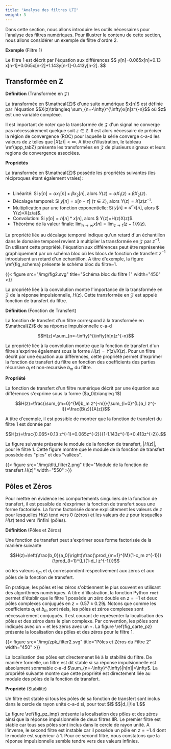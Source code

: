 ```yaml
---
title: "Analyse des filtres LTI"
weight: 3
---
```



Dans cette section, nous allons introduire les outils nécessaires pour l'analyse des filtres numériques. Pour illustrer le contenu de cette section, nous allons considérer un exemple de filtre d'ordre 2.

**Exemple** (Filtre 1)
<div class="exemple">
Le filtre 1 est décrit par l'équation aux différences 
$$
y[n]=0.065x[n]+0.13 x[n-1]+0.065x[n-2]+1.143y[n-1]-0.413y[n-2].
$$
</div>

## Transformée en Z

**Définition** (Transformée en $\mathcal{Z}$)
<div class="definition">
La transformée en $\mathcal{Z}$ d'une suite numérique $x[n]$ est définie par l'équation
$$X(z)\triangleq \sum_{n=-\infty}^{\infty}x[n]z^{-n}$$
où $z$ est une variable complexe.
</div>

Il est important de noter que la transformée de $\mathcal{Z}$ d'un signal ne converge pas nécessairement quelque soit $z \in \mathbb{Z}$. Il est alors nécessaire de préciser la région de convergence (ROC) pour laquelle la série converge c-a-d les valeurs de $z$ telles que $|X(z)|<\infty$. A titre d'illustration, le tableau \ref{app_tabZ} présente les transformées en $\mathcal{Z}$ de plusieurs signaux et leurs regions de convergence associées.

**Propriétés** 
<div class="propriete">
 La transformée en $\mathcal{Z}$ possède les propriétés suivantes (les réciproques étant également vraies):
<br>
<br>

* Linéarité: Si $y[n]=\alpha x_1[n]+\beta x_2[n]$, alors $Y(z)=\alpha X_1(z)+\beta X_2(z)$.
* Décalage temporel: Si $y[n]=x[n-\tau]$ ($\tau \in \mathbb{Z}$), alors $Y(z)=X(z)z^{-\tau}$.
* Multiplication par une fonction exponentielle: Si $y[n]= a^n x[n]$, alors $ Y(z)=X(z/a)$.
* Convolution: Si $y[n]= h[n]*x[n]$, alors $ Y(z)=H(z)X(z)$.
* Théorème de la valeur finale: $\lim_{n\to \infty} x[n]=\lim_{z\to 1}(z-1)X(z)$.
</div>

La propriété liée au décalage temporel indique qu'un retard d'un échantillon dans le domaine temporel revient à multiplier la transformée en $\mathcal{Z}$ par $z^{-1}$. En utilisant cette propriété, l'équation aux différences peut être représentée graphiquement par un schéma bloc où les blocs de fonction de transfert $z^{-1}$ introduisent un retard d'un échantillon. A titre d'exemple, la figure \ref{fig_schema} présente le schéma bloc du filtre~1.


{{< figure src="/img/fig2.svg" title="Schéma bloc du filtre 1" width="450" >}}


La propriété liée à la convolution montre l'importance de la transformée en $\mathcal{Z}$ de la réponse impulsionnelle, $H(z)$. Cette transformée en $\mathcal{Z}$ est appelé fonction de transfert du filtre. 

**Définition** (Fonction de Transfert)
<div class="definition">
La fonction de transfert d'un filtre correspond à la transformée en $\mathcal{Z}$ de sa réponse impulsionnelle c-a-d

$$H(z)=\sum_{n=-\infty}^{\infty}h[n]z^{-n}$$
</div>

La propriété liée à la convolution montre que la fonction de transfert d'un filtre s'exprime également sous la forme $H(z)=Y(z)/X(z)$. Pour un filtre décrit par une équation aux différences, cette propriété permet d'exprimer la fonction de transfert du filtre en fonction des coefficients des parties récursive $a_l$ et non-recursive $b_m$ du filtre.


**Propriété** 
<div class="propriete">
La fonction de transfert d'un filtre numérique décrit par une équation aux différences s'exprime sous la forme ($a_0\triangleq 1$)

$$H(z)=\frac{\sum_{m=0}^{M}b_m z^{-m}}{\sum_{l=0}^{L}a_l z^{-l}}=\frac{B(z)}{A(z)}$$
</div>

A titre d'exemple, il est possible de montrer que la fonction de transfert du filtre 1 est donnée par 

$$H(z)=\frac{0.065+0.13 z^{-1}+0.065z^{-2}}{1-1.143z^{-1}+0.413z^{-2}}.$$

La figure suivante présente le module de la fonction de transfert, $|H(z)|$, pour le filtre 1. Cette figure montre que le module de la fonction de transfert possède des "pics" et des "vallées". 

{{< figure src="/img/dlti_filter2.png" title="Module de la fonction de transfert $H(z)$" width="550" >}}


## Pôles et Zéros

Pour mettre en évidence les comportements singuliers de la fonction de transfert, il est possible de réexprimer la fonction de transfert sous une forme factorisée. La forme factorisée donne explicitement les valeurs de $z$ pour lesquelles $H(z)$ tend vers $0$ (zéros) et les valeurs de $z$ pour lesquelles $H(z)$ tend vers l'infini (pôles). 

**Définition** (Pôles et Zéros)
<div class="definition">
Une fonction de transfert peut s'exprimer sous forme factorisée de la manière suivante

$$H(z)=\left(\frac{b_0}{a_0}\right)\frac{\prod_{m=1}^{M}(1-c_m z^{-1})}{\prod_{l=1}^{L}(1-d_l z^{-1})}$$

où les valeurs $c_m$ et $d_l$ correspondent respectivement aux zéros et aux pôles de la fonction de transfert.
</div>


En pratique, les pôles et les zéros s'obtiennent le plus souvent en utilisant des algorithmes numériques. A titre d'illustration, la fonction Python `root` permet d'établir que le filtre 1 possède un zéro double en $z=-1$ et deux pôles complexes conjugués en $z=0.57\pm 0.29j$. Notons que comme les coefficients $a_l$ et $b_m$ sont réels, les pôles et zéros complexes sont nécessairement conjugués. Il est courant de représenter la localisation des pôles et des zéros dans le plan complexe. Par convention, les pôles sont indiqués avec un $\times$ et les zéros avec un $\circ$. La figure \ref{fig_carte_pz} présente la localisation des pôles et des zéros pour le filtre 1.

{{< figure src="/img/zpk_filter2.svg" title="Pôles et Zéros du Filtre 2" width="450" >}}

La localisation des pôles est directemenet lié à la stabilité du filtre. De manière formelle, un filtre est dit stable si sa réponse impulsionnelle est absolument sommable c-a-d $\sum_{n=-\infty}^{\infty}|h[n]|<\infty$. La propriété suivante montre que cette propriété est directement liée au module des pôles de la fonction de transfert.


**Propriété** (Stabilité)
<div class="propriete">Un filtre est stable si tous les pôles de sa fonction de transfert sont inclus dans le cercle de rayon unité c-a-d si, pour tout $l$
$$|d_l|\le 1.$$
</div>

La figure \ref{fig_pz_imp} présente la localisation des pôles et des zéros ainsi que la réponse impulsionnelle de deux filtres IIR. Le premier filtre est stable car tous ses pôles sont inclus dans le cercle de rayon unité. A l'inverse, le second filtre est instable car il possède un pôle en $z=-1.4$ dont le module est supérieur à 1. Pour ce second filtre, nous constatons que la réponse impulsionnelle semble tendre vers des valeurs infinies.

